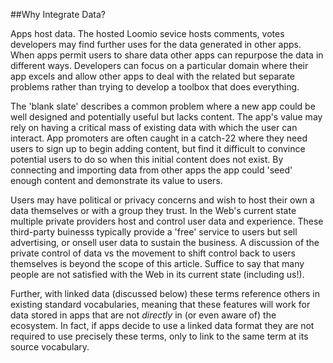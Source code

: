 
##Why Integrate Data?

Apps host data. The hosted Loomio sevice hosts comments, votes  developers may find further uses for the data generated in other apps. When apps permit users to share data other apps can repurpose the data in different ways. Developers can focus on a particular domain where their app excels and allow other apps to deal with the related but separate problems rather than trying to develop a toolbox that does everything. 

The 'blank slate' describes a common problem where a new app could be well designed and potentially useful but lacks content. The app's value may rely on having a critical mass of existing data with which the user can interact. App promoters are often caught in a catch-22 where they need users to sign up to begin adding content, but find it difficult to convince potential users to do so when this initial content does not exist. By connecting and importing data from other apps the app could 'seed' enough content and demonstrate its value to users.

Users may have political or privacy concerns and wish to host their own a data themselves or with a group they trust. In the Web's current state multiple private providers host and control user data and experience. These third-party buinesss typically provide  a 'free' service to users but sell advertising, or onsell user data to sustain the business. A discussion of the private control of data vs the movement to shift control back to users themselves is beyond the scope of this article. Suffice to say that many people are not satisfied with the Web in its current state (including us!).

Further, with linked data (discussed below) these terms reference others in existing standard vocabularies, meaning that these features will work for data stored in apps that are not *directly* in (or even aware of) the ecosystem. In fact, if apps decide to use a linked data format they are not required to use precisely these terms, only to link to the same term at its source vocabulary.

